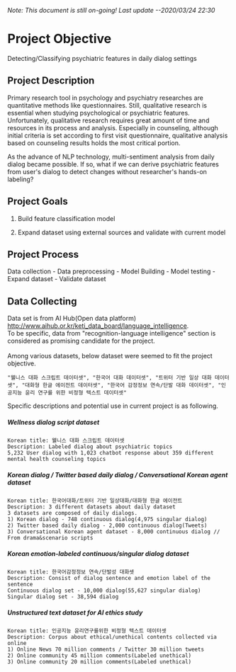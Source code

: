 *Note: This document is still on-going! Last update --2020/03/24 22:30*

# Project Objective

Detecting/Classifying psychiatric features in daily dialog settings

## Project Description

Primary research tool in psychology and psychiatry researches are quantitative methods like questionnaires.
Still, qualitative research is essential when studying psychological or psychiatric features. Unfortunately, qualitative research requires great amount of time and resources in its process and analysis. Especially in counseling, although initial criteria is set according to first visit questionnaire, qualitative analysis based on counseling results holds the most critical portion.

As the advance of NLP technology, multi-sentiment analysis from daily dialog became possible. If so, what if we can derive psychiatric features from user's dialog to detect changes without researcher's hands-on labeling? 

## Project Goals

1) Build feature classification model

2) Expand dataset using external sources and validate with current model

## Project Process

Data collection - Data preprocessing - Model Building - Model testing - Expand dataset - Validate dataset

## Data Collecting

Data set is from AI Hub(Open data platform) <http://www.aihub.or.kr/keti_data_board/language_intelligence>.<br>
To be specific, data from "recognition-language intelligence" section is considered as promising candidate for the project.<br>
<br>
Among various datasets, below dataset were seemed to fit the project objective.<br>
```
"웰니스 대화 스크립트 데이터셋", "한국어 대화 데이터셋", "트위터 기반 일상 대화 데이터셋", "대화형 한글 에이전트 데이터셋", "한국어 감정정보 연속/단발 대화 데이터셋", "인공지능 윤리 연구를 위한 비정형 텍스트 데이터셋"
```
Specific descriptions and potential use in current project is as following.

##### Wellness dialog script dataset
```
Korean title: 웰니스 대화 스크립트 데이터셋
Description: Labeled dialog about psychiatric topics
5,232 User dialog with 1,023 chatbot response about 359 different mental health counseling topics
```
##### Korean dialog / Twitter based daily dialog / Conversational Korean agent dataset
```
Korean title: 한국어대화/트위터 기반 일상대화/대화형 한글 에이전트
Description: 3 different datasets about daily dataset 
3 datasets are composed of daily dialogs.
1) Korean dialog - 748 continuous dialog(4,975 singular dialog)
2) Twitter based daily dialog - 2,000 continuous dialog(Tweets)
3) Conversational Korean agent dataset - 8,000 continuous dialog // From drama&scenario scripts
```
##### Korean emotion-labeled continuous/singular dialog dataset
```
Korean title: 한국어감정정보 연속/단발성 대화셋 
Description: Consist of dialog sentence and emotion label of the sentence
Continuous dialog set - 10,000 dialog(55,627 singular dialog)
Singular dialog set - 38,594 dialog
```
##### Unstructured text dataset for AI ethics study
```
Korean title: 인공지능 윤리연구를위한 비정형 텍스트 데이터셋
Description: Corpus about ethical/unethical contents collected via online 
1) Online News 70 million comments / Twitter 30 million tweets
2) Online community 45 million comments(Labeled unethical)
3) Online community 20 million comments(Labeled unethical)
```

